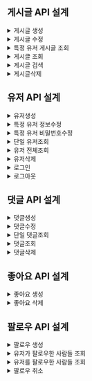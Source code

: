 ## 게시글 API 설계

<details>
<summary>게시글 생성</summary>

<!-- summary 아래 한칸 공백 두어야함 -->

## 00.개요<br>
URL : /posts<br>
HTTP METHOD : POST<br>
설명 : 게시글을 생성하는 API 입니다.<br>


## 01.요청(Request)
### 1.설명

|key|value|
|---|-----|
|Content-type|application/json

### 2. 예시
Content-type : application/json

## c.body

| 키        | 데이터타입  | 설명     |
|----------|--------|--------|
| title    | String | 게시글 제목 |
| content  | String | 게시글 내용 |


### 2. 요청예시
```json
{
   "title" : "오늘도 짜증난다.",
   "content" : "사랑합니다."
}
```

### 3. 응답(Response)
| 키             | 데이터타입  | 설명          |
|---------------|--------|-------------|
| postId        | long   | 생성된 게시글 식별자 |
| userName      | String | 사용자이름       |
| title         | String | 게시글 제목      |
| content       | String | 게시글 내용      |
| likesCount    | int    | 좋아요 수       |
| commentsCount | int    | 댓글 수        |
| createdAt     | LocalDateTime  | 생성날짜        |
| modifiedAt    | LocalDateTime  | 수정날짜  |

### 응답 예시
```json
{
     "postId ": 1,
     "userName" : "이형준",
     "title" : "오늘도 짜증난다.",
     "content" : "사랑합니다.",
     "likesCount" : 90,
     "commentsCount" : 20,
     "createdAt": "2025-05-28 11:06:54",
     "modifiedAt" : "2025-05-28 11:06:54"
}
```
### b. 생성 실패 응답

| 키       | 데이터타입  | 설명  |
|---------|--------|-----|
| status  | int    | 상태코드 |
| message | String | 에러관련 메시지 |

### 실패 응답 예시
```json
{
   "status" : "404",
  //title 없을때
   "message" : "제목을 작성해주세요.",
  //content 없을때
  "message" : "작성글을 작성해주세요."
}
```
</details>
<details>
<summary>게시글 수정</summary>

<!-- summary 아래 한칸 공백 두어야함 -->

## 00.개요<br>
URL : /posts/{postId}<br>
HTTP METHOD : PUT<br>
설명 : 게시글 정보를 수정하는 API입니다.<br>


## 01.요청(Request)
### 1.설명

|key|value|
|---|-----|
|Content-type|application/json

### 2. 예시
Content-type : application/json

## b. URL(경로 변수)

### 1.설명
| 키      | 데이터타입  | 설명      |
|--------|--------|---------|
| PostId | long    | 게시글 식별자 |

```json
localhost:8080/posts/{postId}
```

## c.body

### 1.설명
| 키        | 데이터타입 | 설명     |
|----------|-------|--------|
| title    | String | 게시글 제목 |
| content  | String | 게시글 내용 | 

### 2. 요청예시
```json
{
   "title" : "오늘도 짜증난다2",
   "content" : "사랑합니다2"
}
```

### 3. 응답(Response)
| 키            | 데이터타입  | 설명    |
|--------------|--------|-------|
| postId     | long   | 생성된 게시글 식별자 |
| userName     | String | 사용자이름 |
| title        | String | 게시글 제목 |
| content      | String | 게시글 내용 |
| likesCount   | int    | 좋아요 수 |
| commentsCount    | int    | 댓글 수  |
| createdAt | LocalDateTime  | 생성날짜  |
| modifiedAt | LocalDateTime  | 수정날짜  |

### 응답 예시
```json
{
     "postId" : 1,
     "userName": "이형준",
     "title": "오늘도 짜증난다2",
     "content": "사랑합니다2",
     "likesCount" : 90,
     "commentsCount" : 20,
     "createdAt": "2025-05-28 11:06:54",
     "modifiedAt": "2025-05-28 11:08:54"
}
```
### b. 수정 실패 응답

| 키       | 데이터타입  | 설명  |
|---------|--------|-----|
| status  | int    | 상태코드 |
| message | String | 에러관련 메시지 |

### 실패 응답 예시
```json
{
  //게시글이 없을 시
   "status" : "404",
   "message" : "게시글을 찾을 수 없습니다.",
  //유저가 없을시
   "status" : "403",
   "message" : "작성자만 게시글을 수정할 수 있습니다."
}
```
</details>
<details>
<summary>특정 유저 게시글 조회</summary>

<!-- summary 아래 한칸 공백 두어야함 -->

## 00.개요<br>
URL : /posts/{userId}<br>
HTTP METHOD : GET<br>
설명 : 특정 유저 게시글 정보를 조회하는 API입니다.<br>


## 01.요청(Request)
### 1.설명

|key|value|
|---|-----|
|Content-type|application/json

### 2. 예시
Content-type : application/json

## b. URl(경로 변수)

### 1.설명
| 키      | 데이터타입  | 설명     |
|--------|--------|--------|
| userId | long    | 게시글 식별자 |

```json
localhost:8080/posts/{userId}
```

### 3. 응답(Response)
| 키          | 데이터타입  | 설명          |
|------------|--------|-------------|
| postId     | long      | 생성한 게시글 식별자 |
| userName   | String | 사용자이름       |
| title      | String | 게시글 제목      |
| content    | String | 게시글 내용      |
| likesCount | int    | 좋아요 수       |
| commentsCount   | int    | 댓글 수        |
| createdAt  | LocalDateTime  | 생성날짜        |
| modifiedAt | LocalDateTime  | 수정날짜        |

### 응답 예시
```json
{
     "userId" : 1,
     "userName": "이형준",
     "title": "오늘도 짜증난다2",
     "content": "사랑합니다2",
     "likesCount" : 90,
     "commentsCount " : 20,
     "createdAt": "2025-05-28 11:06:54",
     "modifiedAt": "2025-05-28 11:08:54"
}
```
### b. 조회 실패 응답

| 키       | 데이터타입  | 설명  |
|---------|--------|-----|
| status  | int    | 상태코드 |
| message | String | 에러관련 메시지 |

### 실패 응답 예시
```json
{
   "status" : "404",
   "message" : "해당 유저가 존재하지 않습니다."
}
```
</details>
<details>
<summary>게시글 조회</summary>

<!-- summary 아래 한칸 공백 두어야함 -->

## 00.개요<br>
URL : /posts?page=1&size=10<br>
HTTP METHOD : GET<br>
설명 : 게시글 정보를 조회하는 API입니다.<br>


## 01.요청(Request)
### 1.설명

|key|value|
|---|-----|
|Content-type|application/json

### 2. 예시
Content-type : application/json

## b. URl(경로 변수)

### 1.설명
| 키      | 데이터타입  | 설명      |
|--------|--------|---------|
| page | int    | 페이지 수   |
| size | int    | 페이지 사이즈 |

```json
localhost:8080/posts?page=1&size=10
```

### 3. 응답(Response)
| 키             | 데이터타입     | 설명           |
|---------------|-----------|--------------|
| postId        | long      | 생성된 게시글 식별자  |
| userName      | String    | 사용자이름        |
| title         | String    | 게시글 제목       |
| content       | String    | 게시글 내용       |
| likesCount    | int       | 좋아요 수        |
| commentsCount  | int       | 댓글 수         |
| createdAt     | LocalDateTime | 생성날짜         |
| modifiedAt    | LocalDateTime | 수정날짜         |
| page          | int       | 현재 페이지 수     |
| size          | int       | 페이지 사이즈      |
| totalElements | int       | 모든 페이지 게시글 수 |
| totalPages    | int       | 모든 페이지 수     |

### 응답 예시
```json
   " contents" : [ {
     "postId": 1,
     "userName": "이형준",
     "title": "오늘도 짜증난다",
     "content": "사랑합니다",
     "likesCount" : 90,
     "commentsCount" : 20,
     "createdAt": "2025-05-28 11:06:54",
     "modifiedAt": "2025-05-28 11:08:54"
   },
   {
     "postId": 2,
     "userName": "이형준2",
     "title": "오늘도 짜증난다2",
     "content": "사랑합니다2",
     "likesCount" : 70,
     "commentsCount" : 20,
     "createdAt": "2025-05-28 11:06:54",
     "modifiedAt": "2025-05-28 11:08:54",
   }
],
   "page" : 1,
   "size" : 10,
   "totalElements" : 2,
   "totalPages" : 1
   }
```
</details>
<details>
<summary>게시글 검색</summary>

<!-- summary 아래 한칸 공백 두어야함 -->

## 00.개요<br>
URL : /posts?startDate=20250528&endDate=20250530 <br>
HTTP METHOD : GET<br>
설명 : 게시글 정보를 검색하는 API입니다.<br>


## 01.요청(Request)
### 1.설명

|key|value|
|---|-----|
|Content-type|application/json

### 2. 예시
Content-type : application/json

## b. URl(경로 변수)

### 1.설명
| 키      | 데이터타입  | 설명          |
|--------|--------|-------------|
| startDate | int    | 검색 범위 시작날짜  |
| endDate | int    | 검색 범위 마지막날짜 |

```json
localhost:8080/posts?startDate=20250528&endDate=20250530
```

### 3. 응답(Response)
| 키          | 데이터타입     | 설명          |
|------------|-----------|-------------|
| postId     | long      | 생성된 게시글 식별자 |
| userName   | String    | 사용자이름       |
| title      | String    | 게시글 제목      |
| content    | String    | 게시글 내용      |
| likesCount | int       | 좋아요 수       |
| commentsCount  | int       | 댓글 수        |
| createdAt  | LocalDateTime  | 생성날짜        |
| modifiedAt | LocalDateTime  | 수정날짜        |

### 응답 예시
```json

   "status" : 200,
   {
     "postId": 1,
     "userName": "이형준",
     "title": "오늘도 짜증난다",
     "content": "사랑합니다",
     "likesCount" : 90,
     "commentsCount" : 20,
     "createdAt": "2025-05-28 11:06:54",
     "modifiedAt ": "2025-05-30 11:10:55"
   },
   {
     "postId": 2,
     "userName": "이형준",
     "title": "오늘도 짜증난다2",
     "content": "사랑합니다2",
     "likesCount" : 70,
     "commentsCount" : 20,
     "createdAt": "2025-05-30 11:06:54",
     "modifiedAt ": "2025-05-30 11:10:55"
   }
```
</details>
<details>
<summary>게시글삭제</summary>

<!-- summary 아래 한칸 공백 두어야함 -->

## 00.개요<br>
URL : /posts/{postId}<br>
HTTP METHOD : DELETE<br>
설명 : 단일 게시글 정보를 삭제하는 API 입니다. <br>


## 01.요청(Request)
### 1.설명

|key|value|
|---|-----|
|Content-type|application/json

### 2. 예시
Content-type : application/json

## b. URL(경로 변수)

### 1.설명
| 키      | 데이터타입  | 설명      |
|--------|--------|---------|
| postId | long    | 게시글 식별자 |

```json
localhost:8080/posts/{postId}
```
### b. 생성 실패 응답

| 키       | 데이터타입  | 설명  |
|---------|--------|-----|
| status  | int    | 상태코드 |
| message | String | 에러관련 메시지 |

### 실패 응답 예시
```json
{
  //게시글이 없을시
   "status" : "404",
   "message" : "게시글을 찾을 수 없습니다.",
  //유저가 없을시
   "status" : "403",
   "message" : "작성자만 게시글을 수정할 수 있습니다."
}
```
</details>

## 유저 API 설계
<details>
<summary>유저생성</summary>

<!-- summary 아래 한칸 공백 두어야함 -->

## 00.개요<br>
URL : /users<br>
HTTP METHOD : POST<br>
설명 : 유저를 생성하는 API 입니다.<br>


## 01.요청(Request)
### 1.설명

|key|value|
|---|-----|
|Content-type|application/json

### 2. 예시
Content-type : application/json

## c.body

| 키        | 데이터타입 | 설명    |
|----------|-------|-------|
| userName | String | 사용자이름 |
| email    | String | 사용자 이메일 |
| password |String | 사용자 비밀번호 |

### 2. 요청예시
```json
{
   "userName" : "이형준",
   "email" : "xkrhd3@naver.com",
   "password" : 1234
}
```

### 3. 응답(Response)
| 키         | 데이터타입  | 설명         |
|-----------|--------|------------|
| id        | long   | 생성된 유저 식별자 |
| userName  | String | 사용자이름      |
| email     | String | 사용자 이메일   |
| createdAt  | Timestamp  | 생성날짜        |
| modifiedAt | Timestamp  | 수정날짜        |

### 응답 예시
```json
{
     "id": 1,
     "userName": "이형준",
     "email" : "xkrhd3@naver.com",
     "createdAt" : "2025-05-30 16:00:47",
     "modifiedAt" : "2025-05-30 16:00:47"
}
```
### b. 생성 실패 응답

| 키       | 데이터타입  | 설명  |
|---------|--------|-----|
| status  | int    | 상태코드 |
| message | String | 에러관련 메시지 |

### 실패 응답 예시
```json
{
  //유저이름&이메일&비밀번호 형식에 맞지 않을때
   "status" : "401",
   "message" : "형식을 준수해서 입력해야합니다.",
  //동일한 이메일 등록 시도 시
   "status" : "400",
   "message" : "이미 등록된 이메일입니다."
}
```
</details>
<details>
<summary>특정 유저 정보수정</summary>

<!-- summary 아래 한칸 공백 두어야함 -->

## 00.개요<br>
URL : /users/{userId}<br>
HTTP METHOD : PATCH<br>
설명 : 특정 유저 정보를 수정하는 API입니다.<br>


## 01.요청(Request)
### 1.설명

|key|value|
|---|-----|
|Content-type|application/json

### 2. 예시
Content-type : application/json

## b. URL(경로 변수)

### 1.설명
| 키       | 데이터타입  | 설명 |
|---------|--------|----|
| userId  | long    | 유저 식별자 |

```json
localhost:8080/users/{userId}
```

## c.body

### 1.설명
| 키        | 데이터타입 | 설명       |
|----------|-------|----------|
| userName| String | 사용자 이름   |
| email| String | 사용자 이메일  |
| Password| String | 사용자 비밀번호 |

### 2. 요청예시
```json
{
  "userName": "이형준",
  "email" : "xkrhd5@naver.com",
  "Password" : 12345
}
```

### 3. 응답(Response)
| 키           | 데이터타입  | 설명 |
|-------------|--------|----|
| id        | long   | 생성된 유저 식별자 |
| userName| String | 사용자 이름   |
| email| String | 사용자 이메일  |
| Password| String | 사용자 비밀번호 |

### 응답 예시
```json
{
    "id": 1,
    "userName": "이형준",
    "email" : "xkrhd5@naver.com"
}
```
### b. 수정 실패 응답

| 키       | 데이터타입  | 설명  |
|---------|--------|-----|
| status  | int    | 상태코드 |
| message | String | 에러관련 메시지 |

### 실패 응답 예시
```json
{
   "status" : "404",
   "message" : "해당 유저를 찾을 수 없습니다.",
  //인가 실패
   "status" : "403",
   "message" : "접근 권한이 없습니다."
}
```
</details>
<details>
<summary>특정 유저 비밀번호수정</summary>

<!-- summary 아래 한칸 공백 두어야함 -->

## 00.개요<br>
URL : /users/{userId}<br>
HTTP METHOD : PATCH<br>
설명 : 특정 유저 비밀번호를 수정하는 API입니다.<br>


## 01.요청(Request)
### 1.설명

|key|value|
|---|-----|
|Content-type|application/json

### 2. 예시
Content-type : application/json

## b. URL(경로 변수)

### 1.설명
| 키       | 데이터타입  | 설명 |
|---------|--------|----|
| userId  | int    | 유저 식별자 |

```json
localhost:8080/users/{userId}
```

## c.body

### 1.설명
| 키        | 데이터타입 | 설명         |
|----------|-------|------------|
| savePassword| String | 사용자 기존비밀번호 |
| changePassword| String | 사용자 수정비밀번호 |

### 2. 요청예시
```json
{
  "savePassword": 1234,
  "changePassword" : 12345
}
```

### 3. 응답(Response)
| 키         | 데이터타입  | 설명          |
|-----------|--------|-------------|
| message  | String | 비밀번호 수정 메시지 |

### 응답 예시
```json
{
  "수정 성공"
}
```
### b. 수정 실패 응답

| 키       | 데이터타입  | 설명  |
|---------|--------|-----|
| status  | int    | 상태코드 |
| message | String | 에러관련 메시지 |

### 실패 응답 예시
```json
{
   "status" : "404",
   "message" : "비밀번호가 일치하지 않습니다.",
  //인가 실패 
   "status" : "403",
   "message" : "접근 권한이 없습니다."
}
```
</details>
<details>
<summary>단일 유저조회</summary>

<!-- summary 아래 한칸 공백 두어야함 -->

## 00.개요<br>
URL : /users/{userId}<br>
HTTP METHOD : GET<br>
설명 : 단일 유저 정보를 조회하는 API입니다.<br>


## 01.요청(Request)
### 1.설명

|key|value|
|---|-----|
|Content-type|application/json

### 2. 예시
Content-type : application/json

## b. URL(경로 변수)

### 1.설명
| 키       | 데이터타입  | 설명 |
|---------|--------|----|
| userId  | long    | 유저 식별자 |

```json
localhost:8080/users/{userId}
```

### 3. 응답(Response)
| 키         | 데이터타입  | 설명         |
|-----------|--------|------------|
| id        | long   | 생성된 할일 식별자 |
| userName  | String | 사용자이름      |
| email     | String | 사용자 이메일    |

### 응답 예시
```json
{
     "id": 1,
     "userName" : "이형준",
     "email" : "xkrhd3@naver.com"
}
```
### b. 조회 실패 응답

| 키       | 데이터타입  | 설명  |
|---------|--------|-----|
| status  | int    | 상태코드 |
| message | String | 에러관련 메시지 |

### 실패 응답 예시
```json
{
   "status" : "404",
   "message" : "해당 유저를 찾을 수 없습니다."
}
```
</details>
<details>
<summary>유저 전체조회</summary>

<!-- summary 아래 한칸 공백 두어야함 -->

## 00.개요<br>
URL : /users<br>
HTTP METHOD : GET<br>
설명 : 유저 전체정보를 조회하는 API입니다.<br>


## 01.요청(Request)
### 1.설명

|key|value|
|---|-----|
|Content-type|application/json

### 2. 예시
Content-type : application/json

### 3. 응답(Response)
| 키         | 데이터타입  | 설명 |
|-----------|--------|----|
| id        | long   | 생성된 할일 식별자 |
| userName  | String | 사용자이름 |
| email     | String | 사용자 이메일 |

### 응답 예시
```json

{
   "id": 1,
   "userName" : "이형준",
   "email" : "xkrhd3@naver.com"
},
{
   "id": 2,
   "userName" : "이형준2",
   "email" : "xkrhd4@naver.com"
}
```
### b. 조회 실패 응답

| 키       | 데이터타입  | 설명  |
|---------|--------|-----|
| status  | int    | 상태코드 |
| message | String | 에러관련 메시지 |

### 실패 응답 예시
```json
{
   "status" : "404",
   "message" : "유저를 찾을 수 없습니다."
}
```
</details>
<details>
<summary>유저삭제</summary>

<!-- summary 아래 한칸 공백 두어야함 -->

## 00.개요<br>
URL : /users/{userId}<br>
HTTP METHOD : DELETE<br>
설명 : 단일 유저 정보를 삭제하는 API 입니다. <br>


## 01.요청(Request)
### 1.설명

|key|value|
|---|-----|
|Content-type|application/json

### 2. 예시
Content-type : application/json

## b. URL(경로 변수)

### 1.설명
| 키      | 데이터타입  | 설명 |
|--------|--------|----|
| userId | bigint    | 유저 식별자 |

```json
localhost:8080/schedule/{userId}
```

### b. 삭제 실패 응답

| 키       | 데이터타입  | 설명  |
|---------|--------|-----|
| status  | int    | 상태코드 |
| message | String | 에러관련 메시지 |

### 실패 응답 예시
```json
{
   "status" : "404",
   "message" : "유저를 찾을 수 없습니다."
}
```
</details>
<details>
<summary>로그인</summary>

<!-- summary 아래 한칸 공백 두어야함 -->

## 00.개요<br>
URL : /users/login<br>
HTTP METHOD : GET<br>
설명 : 유저 정보로 로그인하는 API입니다.<br>


## 01.요청(Request)
### 1.설명

|key|value|
|---|-----|
|Content-type|application/json

### 2. 예시
Content-type : application/json

## b. URL(경로 변수)

### 1.설명
| 키       | 데이터타입 | 설명  |
|---------|-----|-----|
| login  | String   | 로그인 |

```json
localhost:8080/users/login
```

## c.body

### 1.설명
| 키   | 데이터타입 | 설명      |
|-----|-----|---------|
| email |  String   | 유저 이메일  |
| Password    | String    | 유저 비밀번호 | 

### 2. 요청예시
```json
{
  "username" : "이형준",
  "Password" : 1234
}
```

### 3. 응답(Response)
| 키         | 데이터타입  | 설명         |
|-----------|--------|------------|
| message  | String | 로그인 메시지    |

### 응답 예시
```json
{
     "로그인에 성공했습니다."
}
```
### b. 로그인 실패 응답

| 키       | 데이터타입  | 설명  |
|---------|--------|-----|
| status  | int    | 상태코드 |
| message | String | 에러관련 메시지 |

### 실패 응답 예시
```json
{
   "status" : "400",
  //비밀번호&이메일 불일치
   "message" : "비밀번호나 이메일이 일치하지 않습니다."
}
```
</details>
<details>
<summary>로그아웃</summary>

<!-- summary 아래 한칸 공백 두어야함 -->

## 00.개요<br>
URL : /users/logout/{userId}<br>
HTTP METHOD : GET<br>
설명 : 유저 정보로 로그아웃하는 API입니다.<br>


## 01.요청(Request)
### 1.설명

|key|value|
|---|-----|
|Content-type|application/json

### 2. 예시
Content-type : application/json

## b.  URL(경로 변수)

### 1.설명
| 키       | 데이터타입  | 설명 |
|---------|--------|----|
| userId  | long    | 유저 식별자 |

```json
localhost:8080/users/logout/{userId}
```

### 3. 응답(Response)
| 키         | 데이터타입  | 설명       |
|-----------|--------|----------|
| message  | String | 로그아웃 메시지 |

### 응답 예시
```json
{
  "로그아웃에 성공했습니다."
}
```
### b. 로그아웃 실패 응답

| 키       | 데이터타입  | 설명  |
|---------|--------|-----|
| status  | int    | 상태코드 |
| message | String | 에러관련 메시지 |

### 실패 응답 예시
```json
{
   "status" : "404",
   "message" : "유저를 찾을 수 없습니다."
}
```
</details>

## 댓글 API 설계

<details>
<summary>댓글생성</summary>

<!-- summary 아래 한칸 공백 두어야함 -->

## 00.개요<br>
URL : /comments<br>
HTTP METHOD : POST<br>
설명 : 댓글를 생성하는 API 입니다.<br>


## 01.요청(Request)
### 1.설명

|key|value|
|---|-----|
|Content-type|application/json

### 2. 예시
Content-type : application/json

## c.body

| 키               | 데이터타입 | 설명 |
|-----------------|-------|----|
| commentContents | String | 댓글 |

### 2. 요청예시
```json
{
   "commentContents" : "스프링 어렵다...인생"
}
```

### 3. 응답(Response)
| 키      | 데이터타입  | 설명        |
|--------|--------|-----------|
| id     | long | 댓글 고유 식별자 |
| Comment |String| 생성 댓글     |

### 응답 예시
```json
{
     "id" : 1,
     "Comment" : "스프링 어렵다...인생"
}
```
### b. 생성 실패 응답

| 키       | 데이터타입  | 설명  |
|---------|--------|-----|
| status  | int    | 상태코드 |
| message | String | 에러관련 메시지 |

### 실패 응답 예시
```json
{
   "status" : "404",
   "message" : "댓글을 찾을 수 없습니다."
}
```
</details>
<details>
<summary>댓글수정</summary>

<!-- summary 아래 한칸 공백 두어야함 -->

## 00.개요<br>
URL : /comments/{commentId}<br>
HTTP METHOD : PUT<br>
설명 : 댓글 정보를 수정하는 API입니다.<br>


## 01.요청(Request)
### 1.설명

|key|value|
|---|-----|
|Content-type|application/json

### 2. 예시
Content-type : application/json

## b. URL(경로 변수)

### 1.설명
| 키 | 데이터타입  | 설명        |
|---|--------|-----------|
| commentId  | long   | 댓글 고유 식별자 |

```json
localhost:8080/comments/{commentId}
```

## c.body

### 1.설명
| 키        | 데이터타입 | 설명 |
|----------|-------|----|
| comment | String | 댓글 |

### 2. 요청예시
```json
{
  "comment" : "스프링 어렵다...인생2"
}
```

### 3. 응답(Response)
| 키            | 데이터타입  | 설명        |
|--------------|--------|-----------|
| id           | long | 댓글 고유 식별자 |
| comment |String| 생성 댓글     |

### 응답 예시
```json
{
    "id" : 1,
    "comment" : "스프링 어렵다...인생2"
}
```
### b. 수정 실패 응답

| 키       | 데이터타입  | 설명  |
|---------|--------|-----|
| status  | int    | 상태코드 |
| message | String | 에러관련 메시지 |

### 실패 응답 예시
```json
{
   "status" : "404",
   "message" : "댓글을 찾을 수 없습니다."
}
```
</details>
<details>
<summary>단일 댓글조회</summary>

<!-- summary 아래 한칸 공백 두어야함 -->

## 00.개요<br>
URL : /comments/{commentId}<br>
HTTP METHOD : GET<br>
설명 : 단일 댓글 정보를 조회하는 API입니다.<br>


## 01.요청(Request)
### 1.설명

|key|value|
|---|-----|
|Content-type|application/json

### 2. 예시
Content-type : application/json

## b. URL(경로 변수)

### 1.설명
| 키         | 데이터타입  | 설명     |
|-----------|--------|--------|
| commentId | long    | 댓글 식별자 |

```json
localhost:8080/comments/{commentId}
```

### 3. 응답(Response)
| 키            | 데이터타입  | 설명        |
|--------------|--------|-----------|
| id           | long | 댓글 고유 식별자 |
| comment |String| 생성 댓글     |

### 응답 예시
```json
{
    "id" : 1,
    "comment" : "스프링 어렵다...인생"
}
```
### b. 조회 실패 응답

| 키       | 데이터타입  | 설명  |
|---------|--------|-----|
| status  | int    | 상태코드 |
| message | String | 에러관련 메시지 |

### 실패 응답 예시
```json
{
   "status" : "404",
   "message" : "댓글을 찾을 수 없습니다."
}
```
</details>
<details>
<summary>댓글조회</summary>

<!-- summary 아래 한칸 공백 두어야함 -->

## 00.개요<br>
URL : /comments<br>
HTTP METHOD : GET<br>
설명 : 댓글 정보를 조회하는 API입니다.<br>


## 01.요청(Request)
### 1.설명

|key|value|
|---|-----|
|Content-type|application/json

### 2. 예시
Content-type : application/json

### 3. 응답(Response)
| 키          | 데이터타입  | 설명        |
|------------|--------|-----------|
| id         | long | 댓글 고유 식별자 |
| comment    |String| 생성 댓글     |

### 응답 예시
```json
{
   "id" : 1,
   "comment" : "스프링 어렵다...인생"
},
{
   "id" : 2,
   "comment" : "스프링 어렵다...인생2"
}
```
### b. 조회 실패 응답

| 키       | 데이터타입  | 설명  |
|---------|--------|-----|
| status  | int    | 상태코드 |
| message | String | 에러관련 메시지 |

### 실패 응답 예시
```json
{
   "status" : "404",
   "message" : "댓글을 찾을 수 없습니다."
}
```
</details>
<details>
<summary>댓글삭제</summary>

<!-- summary 아래 한칸 공백 두어야함 -->

## 00.개요<br>
URL : /comments/{commentid}<br>
HTTP METHOD : DELETE<br>
설명 : 단일 댓글 정보를 삭제하는 API 입니다. <br>


## 01.요청(Request)
### 1.설명

|key|value|
|---|-----|
|Content-type|application/json

### 2. 예시
Content-type : application/json

## b. URL(경로 변수)

### 1.설명
| 키       | 데이터타입  | 설명 |
|---------|--------|----|
| commentid  | long    | 유저 식별자 |

```json
localhost:8080/comments/{commentid}
```

### b. 삭제 실패 응답

| 키       | 데이터타입  | 설명  |
|---------|--------|-----|
| status  | int    | 상태코드 |
| message | String | 에러관련 메시지 |

### 실패 응답 예시
```json
{
   "status" : "404",
   "message" : "댓글을 찾을 수 없습니다."
}
```
</details>

## 좋아요 API 설계

<details>
<summary>좋아요 생성</summary>

<!-- summary 아래 한칸 공백 두어야함 -->

## 00.개요<br>
URL : /likes<br>
HTTP METHOD : POST<br>
설명 : 좋아요를 생성하는 API 입니다.<br>


## 01.요청(Request)
### 1.설명

|key|value|
|---|-----|
|Content-type|application/json

### 2. 예시
Content-type : application/json

## c.body

| 키               | 데이터타입 | 설명  |
|-----------------|-------|-----|
| likeCount | Long   | 좋아요 |

### 2. 요청예시
```json
{
   "likeCount" : 999999
}
```

### 3. 응답(Response)
| 키       | 데이터타입  | 설명         |
|---------|--------|------------|
| id           | Long | 좋아요 고유 식별자 | 
| likeCount   | Long   | 좋아요        |


### 응답 예시
```json
{
     "id" : 1,
     "likeCount" : 999999
}
```
### b. 생성 실패 응답

| 키       | 데이터타입  | 설명  |
|---------|--------|-----|
| status  | int    | 상태코드 |
| message | String | 에러관련 메시지 |

### 실패 응답 예시
```json
{
   "status" : "404",
   "message" : "좋아요를 찾을 수 없습니다."
}
```
</details>
<details>
<summary>좋아요 삭제</summary>

<!-- summary 아래 한칸 공백 두어야함 -->

## 00.개요<br>
URL : /likes/{likeId}<br>
HTTP METHOD : DELETE<br>
설명 : 좋아요를 삭제하는 API 입니다. <br>


## 01.요청(Request)

### 1.설명

|key|value|
|---|-----|
|Content-type|application/json

### 2. 예시
Content-type : application/json

## b. URL(경로 변수)

### 1.설명
| 키       | 데이터타입  | 설명 |
|---------|--------|----|
| likeId  | Long    | 유저 식별자 |

### 2. 요청예시
```json
localhost:8080/likes/{likeId}
```
### b. 삭제 실패 응답

| 키       | 데이터타입  | 설명  |
|---------|--------|-----|
| status  | int    | 상태코드 |
| message | String | 에러관련 메시지 |

### 실패 응답 예시
```json
{
   "status" : "404",
   "message" : "좋아요를 찾을 수 없습니다."
}
```
</details>

## 팔로우 API 설계

<details>
<summary>팔로우 생성</summary>

<!-- summary 아래 한칸 공백 두어야함 -->

## 00.개요<br>
URL : /follows/{targetUserId}<br>
HTTP METHOD : POST<br>
설명 : 팔로우를 생성하는 API 입니다.<br>


## 01.요청(Request)
### 1.설명

|key|value|
|---|-----|
|Content-type|application/json

### 2. 예시
Content-type : application/json

## b. URL(경로 변수)

### 1.설명
| 키            | 데이터 타입 | 설명          |
|---------------|--------------|-------------|
| targetUserId  | Long         | 팔로우할 유저의 Id |

### 2. 요청예시
```json
localhost:8080/follows/{targetUserId}
```

### 3. 응답(Response)
| 키      | 데이터타입  | 설명         |
|--------|--------|------------|
| follow | String   | 팔로우 상태 메시지 |


### 응답 예시
```json
{
     "follow" : "팔로우 성공하였습니다."
}
```
### b. 생성 실패 응답

| 키       | 데이터타입  | 설명  |
|---------|--------|-----|
| status  | int    | 상태코드 |
| message | String | 에러관련 메시지 |

### 실패 응답 예시
```json
{
   "status" : "404",
   "message" : "팔로우를 할 수 없는 유저입니다."
}
```
</details>
<details>
<summary>유저가 팔로우한 사람들 조회</summary>

<!-- summary 아래 한칸 공백 두어야함 -->

## 00.개요<br>
URL : /follows/following<br>
HTTP METHOD : GET<br>
설명 : 유저가 팔로우한 사람들을 조회하는 API 입니다. <br>


## 01.요청(Request)
### 1.설명

|key|value|
|---|-----|
|Content-type|application/json

### 2. 예시
Content-type : application/json

## b. URL (경로 변수)

### 1.설명
| 키       | 데이터타입  | 설명      |
|---------|--------|---------|
| following  | String | 팔로우한 사람 |

```json
localhost:8080/follow/following
```

### 3. 응답(Response)
| 키 | 데이터타입 | 설명         |
|--|------|------------|
| username1 | String     | 팔로우한 유저    |
| username2 | String     | 팔로우한 유저    |
| username3 | String     | 팔로우한 유저    |

### 응답 예시
```json
{
    "username1" : "홍길동",
    "username2" : "이형준",
    "username3" : "아기공룡둘리"
}
```
### b. 조회 실패 응답

| 키       | 데이터타입  | 설명  |
|---------|--------|-----|
| status  | int    | 상태코드 |
| message | String | 에러관련 메시지 |

### 실패 응답 예시
```json
{
   "status" : "404",
   "message" : "팔로우한 사람이 없습니다."
}
```
</details>
<details>
<summary>유저를 팔로우한 사람들 조회</summary>

<!-- summary 아래 한칸 공백 두어야함 -->

## 00.개요<br>
URL : /follows/followers<br>
HTTP METHOD : GET<br>
설명 : 유저를 팔로우한 사람들을 조회하는 API 입니다. <br>


## 01.요청(Request)
### 1.설명

|key|value|
|---|-----|
|Content-type|application/json

### 2. 예시
Content-type : application/json

## b. URL(경로 변수)

### 1.설명
| 키       | 데이터타입  | 설명      |
|---------|--------|---------|
| followers  | String | 팔로우한 유저 |

```json
localhost:8080/follows/followers
```

### 3. 응답(Response)
| 키 | 데이터타입 | 설명         |
|--|------|------------|
| username1 | String     | 팔로우한 유저    |
| username2 | String     | 팔로우한 유저    |
| username3 | String     | 팔로우한 유저    |


### 응답 예시
```json
{
    "username1" : "길동",
    "username2" : "형준",
    "username3" : "아기공룡희동이"
  }
}
```
### b. 조회 실패 응답

| 키       | 데이터타입  | 설명  |
|---------|--------|-----|
| status  | int    | 상태코드 |
| message | String | 에러관련 메시지 |

### 실패 응답 예시
```json
{
   "status" : "404",
   "message" : "팔로우한 사람이 없습니다."
}
```
</details>
<details>
<summary>팔로우 취소</summary>

<!-- summary 아래 한칸 공백 두어야함 -->

## 00.개요<br>
URL : /follows/{followId}<br>
HTTP METHOD : DELETE<br>
설명 : 단일 댓글 정보를 삭제하는 API 입니다. <br>


## 01.요청(Request)
### 1.설명

|key|value|
|---|-----|
|Content-type|application/json

### 2. 예시
Content-type : application/json

## b. Param(파라미터 값이 필요한 경우)

### 1.설명
| 키       | 데이터타입  | 설명      |
|---------|--------|---------|
| followId  | Long | 팔로우 식별자 |

```json
localhost:8080/follows/{followId}
```

### 3. 응답(Response)
| 키 | 데이터타입 | 설명         |
|--|------|------------|
| follow | String     | 팔로우 상태 메시지 |

### 응답 예시
```json
{
    "follow" : "팔로우 취소하였습니다."
}
```
### b. 생성 실패 응답

| 키       | 데이터타입  | 설명  |
|---------|--------|-----|
| status  | int    | 상태코드 |
| message | String | 에러관련 메시지 |

### 실패 응답 예시
```json
{
   "status" : "404",
   "message" : "팔로우한 사람이 없습니다."
}
```
</details>

